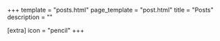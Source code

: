 +++
template = "posts.html"
page_template = "post.html"
title = "Posts"
description = ""

[extra]
icon = "pencil"
+++
